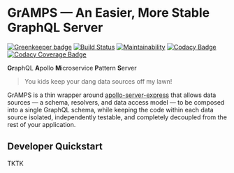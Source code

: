 # GrAMPS — An Easier, More Stable GraphQL Server

[![Greenkeeper badge](https://badges.greenkeeper.io/gramps-graphql/gramps-express.svg)](https://greenkeeper.io/) [![Build Status](https://travis-ci.org/gramps-graphql/gramps-express.svg?branch=master)](https://travis-ci.org/gramps-graphql/gramps-express) [![Maintainability](https://api.codeclimate.com/v1/badges/a4e96a80f4fcfae53537/maintainability)](https://codeclimate.com/github/gramps-graphql/gramps-express/maintainability) [![Codacy Badge](https://api.codacy.com/project/badge/Grade/52c9dacffe894dd68ecd63bda0c9a1bd)](https://www.codacy.com/app/jlengstorf/gramps-express?utm_source=github.com&amp;utm_medium=referral&amp;utm_content=gramps-graphql/gramps-express&amp;utm_campaign=Badge_Grade) [![Codacy Coverage Badge](https://api.codacy.com/project/badge/coverage/52c9dacffe894dd68ecd63bda0c9a1bd)](https://www.codacy.com/app/jlengstorf/gramps-express?utm_source=github.com&amp;utm_medium=referral&amp;utm_content=gramps-graphql/gramps-express&amp;utm_campaign=Badge_Coverage)

**Gr**aphQL **A**pollo **M**icroservice **P**attern **S**erver

> You kids keep your dang data sources off my lawn!

GrAMPS is a thin wrapper around [apollo-server-express](https://github.com/apollographql/apollo-server/tree/master/packages/apollo-server-express) that allows data sources — a schema, resolvers, and data access model — to be composed into a single GraphQL schema, while keeping the code within each data source isolated, independently testable, and completely decoupled from the rest of your application.

## Developer Quickstart

TKTK

